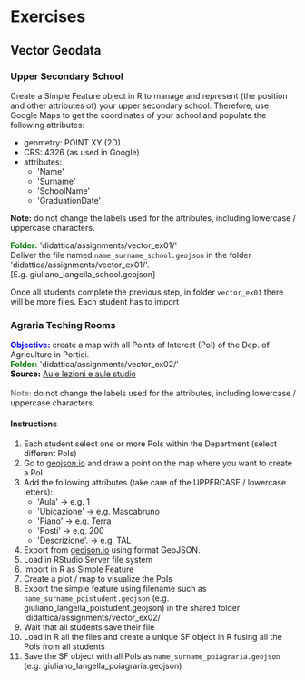 # Exercises

## Vector Geodata

### Upper Secondary School
Create a Simple Feature object in R to manage and represent (the position and other attributes of) your upper secondary school.
Therefore, use Google Maps to get the coordinates of your school and populate the following attributes:

 - geometry: POINT XY (2D)
 - CRS: 4326 (as used in Google)
 - attributes:
   - 'Name'
   - 'Surname'
   - 'SchoolName'
   - 'GraduationDate'

**Note:** do not change the labels used for the attributes, including lowercase / uppercase characters.

<b><font color="green">Folder:</font></b> 'didattica/assignments/vector_ex01/' <br>
Deliver the file named `name_surname_school.geojson` in the folder 'didattica/assignments/vector_ex01/'. <br>
[E.g. giuliano_langella_school.geojson]

Once all students complete the previous step, in folder `vector_ex01` there will be more files.
Each student has to import 

### Agraria Teching Rooms
<b><font color="blue">Objective:</font></b> create a map with all Points of Interest (PoI) of the Dep. of Agriculture in Portici. <br>
<b><font color="green">Folder:</font></b> 'didattica/assignments/vector_ex02/' <br>
<b><font color="black">Source:</font></b> <a href="https://www.agraria.unina.it/strutture_didattiche/aule" target="_blank">Aule lezioni e aule studio</a> <br>
<br>
<b><font color="gray">Note:</font></b> do not change the labels used for the attributes, including lowercase / uppercase characters.


#### Instructions
 1. Each student select one or more PoIs within the Department (select different PoIs)
 2. Go to [geojson.io](https://geojson.io/) and draw a point on the map where you want to create a PoI
 3. Add the following attributes (take care of the UPPERCASE / lowercase letters):
    - 'Aula'         &rarr; e.g. 1
    - 'Ubicazione'   &rarr; e.g. Mascabruno
    - 'Piano'        &rarr; e.g. Terra
    - 'Posti'        &rarr; e.g. 200
    - 'Descrizione'. &rarr; e.g. TAL
 4. Export from [geojson.io](https://geojson.io/) using format GeoJSON.
 5. Load in RStudio Server file system
 6. Import in R as Simple Feature
 7. Create a plot / map to visualize the PoIs
 8. Export the simple feature using filename such as `name_surname_poistudent.geojson` (e.g. giuliano_langella_poistudent.geojson) in the shared folder 'didattica/assignments/vector_ex02/
 9. Wait that all students save their file
 10. Load in R all the files and create a unique SF object in R fusing all the PoIs from all students
 11. Save the SF object with all PoIs as `name_surname_poiagraria.geojson` (e.g. giuliano_langella_poiagraria.geojson)


